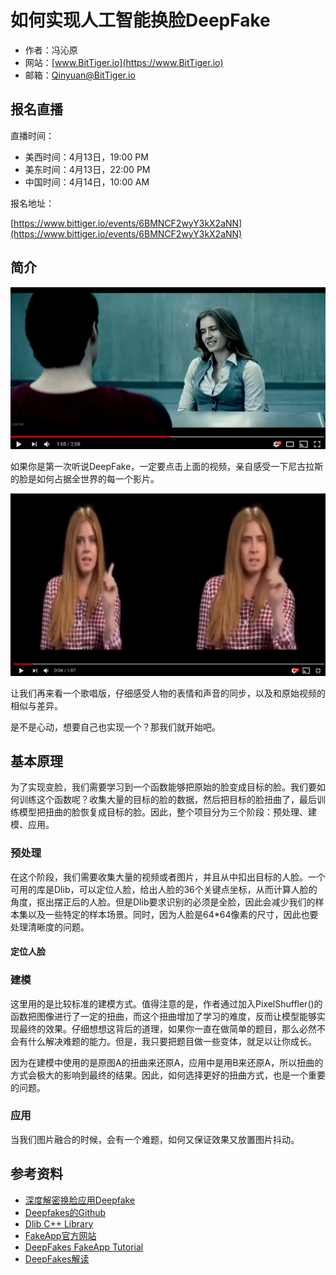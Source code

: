 # 如何实现人工智能换脸DeepFake

- 作者：冯沁原
- 网站：[www.BitTiger.io](https://www.BitTiger.io)
- 邮箱：Qinyuan@BitTiger.io

## 报名直播

直播时间：

- 美西时间：4月13日，19:00 PM
- 美东时间：4月13日，22:00 PM
- 中国时间：4月14日，10:00 AM

报名地址：

[https://www.bittiger.io/events/6BMNCF2wyY3kX2aNN](https://www.bittiger.io/events/6BMNCF2wyY3kX2aNN)

## 简介

[![](i/cage.png)](https://www.youtube.com/watch?v=BU9YAHigNx8 "Nick Cage DeepFakes Movie Compilation")

如果你是第一次听说DeepFake，一定要点击上面的视频，亲自感受一下尼古拉斯的脸是如何占据全世界的每一个影片。

[![](i/cage2.png)](https://www.youtube.com/watch?v=RdH7JoZZC2M "Deepfakes real time side by side comparison Amy Adams & Nick Cage")

让我们再来看一个歌唱版，仔细感受人物的表情和声音的同步，以及和原始视频的相似与差异。

是不是心动，想要自己也实现一个？那我们就开始吧。

## 基本原理

为了实现变脸，我们需要学习到一个函数能够把原始的脸变成目标的脸。我们要如何训练这个函数呢？收集大量的目标的脸的数据，然后把目标的脸扭曲了，最后训练模型把扭曲的脸恢复成目标的脸。因此，整个项目分为三个阶段：预处理、建模、应用。

### 预处理

在这个阶段，我们需要收集大量的视频或者图片，并且从中扣出目标的人脸。一个可用的库是Dlib，可以定位人脸，给出人脸的36个关键点坐标，从而计算人脸的角度，抠出摆正后的人脸。但是Dlib要求识别的必须是全脸，因此会减少我们的样本集以及一些特定的样本场景。同时，因为人脸是64*64像素的尺寸，因此也要处理清晰度的问题。

#### 定位人脸

### 建模

这里用的是比较标准的建模方式。值得注意的是，作者通过加入PixelShuffler()的函数把图像进行了一定的扭曲，而这个扭曲增加了学习的难度，反而让模型能够实现最终的效果。仔细想想这背后的道理，如果你一直在做简单的题目，那么必然不会有什么解决难题的能力。但是，我只要把题目做一些变体，就足以让你成长。

因为在建模中使用的是原图A的扭曲来还原A，应用中是用B来还原A，所以扭曲的方式会极大的影响到最终的结果。因此，如何选择更好的扭曲方式，也是一个重要的问题。

### 应用

当我们图片融合的时候，会有一个难题，如何又保证效果又放置图片抖动。

## 参考资料

- [深度解密换脸应用Deepfake](https://zhuanlan.zhihu.com/p/34042498)
- [Deepfakes的Github](https://github.com/deepfakes/faceswap)
- [Dlib C++ Library](http://dlib.net/)
- [FakeApp官方网站](https://www.fakeapp.org/)
- [DeepFakes FakeApp Tutorial](https://www.deepfakes.club/tutorial/)
- [DeepFakes解读](https://www.youtube.com/watch?v=7XchCsYtYMQ)
